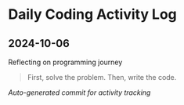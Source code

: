 # Daily Coding Activity Log

## 2024-10-06

Reflecting on programming journey

> First, solve the problem. Then, write the code.

*Auto-generated commit for activity tracking*

